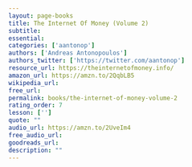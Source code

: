 ```yaml
---
layout: page-books
title: The Internet Of Money (Volume 2)
subtitle: 
essential: 
categories: ['aantonop']
authors: ['Andreas Antonopoulos']
authors_twitter: ['https://twitter.com/aantonop']
resource_url: https://theinternetofmoney.info/
amazon_url: https://amzn.to/2QqbLB5
wikipedia_url: 
free_url: 
permalink: books/the-internet-of-money-volume-2
rating_order: 7
lesson: ['']
quote: ""
audio_url: https://amzn.to/2UveIm4
free_audio_url: 
goodreads_url: 
description: ""
---
```

